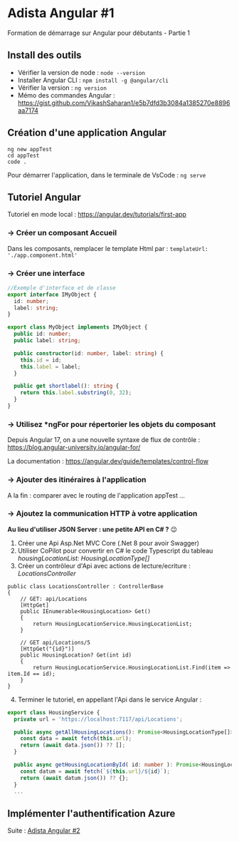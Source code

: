 # Adista Angular #1
Formation de démarrage sur Angular pour débutants - Partie 1

## Install des outils

- Vérifier la version de node : ``node --version``
- Installer Angular CLI : ``npm install -g @angular/cli``
- Vérifier la version : ``ng version``
- Mémo des commandes Angular : https://gist.github.com/VikashSaharan1/e5b7dfd3b3084a1385270e8896aa7174

## Création d'une application Angular

```
ng new appTest
cd appTest
code .
```

Pour démarrer l'application, dans le terminale de VsCode : ``ng serve``

## Tutoriel Angular 

Tutoriel en mode local : https://angular.dev/tutorials/first-app

### -> Créer un composant Accueil

Dans les composants, remplacer le template Html par : ``templateUrl: './app.component.html'``


### -> Créer une interface

``` Typescript
//Exemple d'interface et de classe
export interface IMyObject {
  id: number;
  label: string;
}

export class MyObject implements IMyObject {
  public id: number;
  public label: string;

  public constructor(id: number, label: string) {
    this.id = id;
    this.label = label;
  }

  public get shortlabel(): string {
    return this.label.substring(0, 32);
  }
}
```

### -> Utilisez *ngFor pour répertorier les objets du composant

Depuis Angular 17, on a une nouvelle  syntaxe de flux de contrôle : https://blog.angular-university.io/angular-for/

La documentation : https://angular.dev/guide/templates/control-flow

### -> Ajouter des itinéraires à l'application

A la fin : comparer avec le routing de l'application appTest ...

### -> Ajoutez la communication HTTP à votre application

**Au lieu d'utiliser JSON Server : une petite API en C# ?** 😉

1. Créer une Api Asp.Net MVC Core (.Net 8 pour avoir Swagger)
2. Utiliser CoPilot pour convertir en C# le code Typescript du tableau *housingLocationList: HousingLocationType[]* 
3. Créer un contrôleur d'Api avec actions de lecture/ecriture : *LocationsController*

``` Csharp
public class LocationsController : ControllerBase
{
    // GET: api/Locations
    [HttpGet]
    public IEnumerable<HousingLocation> Get()
    {
        return HousingLocationService.HousingLocationList;
    }

    // GET api/Locations/5
    [HttpGet("{id}")]
    public HousingLocation? Get(int id)
    {
        return HousingLocationService.HousingLocationList.Find(item => item.Id == id);
    }
}
```

4. Terminer le tutoriel, en appellant l'Api dans le service Angular :

``` Typescript
export class HousingService {
  private url = 'https://localhost:7117/api/Locations'; 

  public async getAllHousingLocations(): Promise<HousingLocationType[]> {
    const data = await fetch(this.url);
    return (await data.json()) ?? [];
  }

  public async getHousingLocationById( id: number ): Promise<HousingLocationType | undefined> {
    const datum = await fetch(`${this.url}/${id}`);
    return (await datum.json()) ?? {};
  }
  ...
```

## Implémenter l'authentification Azure

Suite : [Adista Angular #2](https://github.com/nclavere/AdistaAngularPart2)